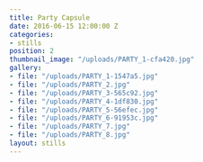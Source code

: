 ```yaml
---
title: Party Capsule
date: 2016-06-15 12:00:00 Z
categories:
- stills
position: 2
thumbnail_image: "/uploads/PARTY_1-cfa420.jpg"
gallery:
- file: "/uploads/PARTY_1-1547a5.jpg"
- file: "/uploads/PARTY_2.jpg"
- file: "/uploads/PARTY_3-565c92.jpg"
- file: "/uploads/PARTY_4-1df830.jpg"
- file: "/uploads/PARTY_5-56efec.jpg"
- file: "/uploads/PARTY_6-91953c.jpg"
- file: "/uploads/PARTY_7.jpg"
- file: "/uploads/PARTY_8.jpg"
layout: stills
---
```


